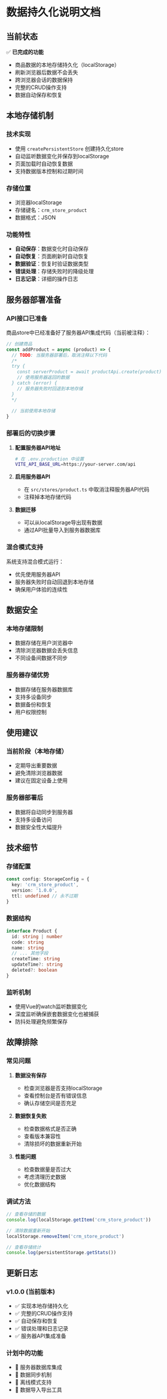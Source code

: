 # 数据持久化说明文档

## 当前状态

✅ **已完成的功能**
- 商品数据的本地存储持久化（localStorage）
- 刷新浏览器后数据不会丢失
- 跨浏览器会话的数据保持
- 完整的CRUD操作支持
- 数据自动保存和恢复

## 本地存储机制

### 技术实现
- 使用 `createPersistentStore` 创建持久化store
- 自动监听数据变化并保存到localStorage
- 页面加载时自动恢复数据
- 支持数据版本控制和过期时间

### 存储位置
- 浏览器localStorage
- 存储键名：`crm_store_product`
- 数据格式：JSON

### 功能特性
- **自动保存**：数据变化时自动保存
- **自动恢复**：页面刷新时自动恢复
- **数据验证**：恢复时验证数据类型
- **错误处理**：存储失败时的降级处理
- **日志记录**：详细的操作日志

## 服务器部署准备

### API接口已准备
商品store中已经准备好了服务器API集成代码（当前被注释）：

```typescript
// 创建商品
const addProduct = async (product) => {
  // TODO: 当服务器部署后，取消注释以下代码
  /*
  try {
    const serverProduct = await productApi.create(product)
    // 使用服务器返回的数据
  } catch (error) {
    // 服务器失败时回退到本地存储
  }
  */
  
  // 当前使用本地存储
}
```

### 部署后的切换步骤

1. **配置服务器API地址**
   ```bash
   # 在 .env.production 中设置
   VITE_API_BASE_URL=https://your-server.com/api
   ```

2. **启用服务器API**
   - 在 `src/stores/product.ts` 中取消注释服务器API代码
   - 注释掉本地存储代码

3. **数据迁移**
   - 可以从localStorage导出现有数据
   - 通过API批量导入到服务器数据库

### 混合模式支持
系统支持混合模式运行：
- 优先使用服务器API
- 服务器失败时自动回退到本地存储
- 确保用户体验的连续性

## 数据安全

### 本地存储限制
- 数据存储在用户浏览器中
- 清除浏览器数据会丢失信息
- 不同设备间数据不同步

### 服务器存储优势
- 数据存储在服务器数据库
- 支持多设备同步
- 数据备份和恢复
- 用户权限控制

## 使用建议

### 当前阶段（本地存储）
- 定期导出重要数据
- 避免清除浏览器数据
- 建议在固定设备上使用

### 服务器部署后
- 数据将自动同步到服务器
- 支持多设备访问
- 数据安全性大幅提升

## 技术细节

### 存储配置
```typescript
const config: StorageConfig = {
  key: 'crm_store_product',
  version: '1.0.0',
  ttl: undefined // 永不过期
}
```

### 数据结构
```typescript
interface Product {
  id: string | number
  code: string
  name: string
  // ... 其他字段
  createTime: string
  updateTime?: string
  deleted?: boolean
}
```

### 监听机制
- 使用Vue的watch监听数据变化
- 深度监听确保嵌套数据变化也被捕获
- 防抖处理避免频繁保存

## 故障排除

### 常见问题
1. **数据没有保存**
   - 检查浏览器是否支持localStorage
   - 查看控制台是否有错误信息
   - 确认存储空间是否充足

2. **数据恢复失败**
   - 检查数据格式是否正确
   - 查看版本兼容性
   - 清除损坏的数据重新开始

3. **性能问题**
   - 检查数据量是否过大
   - 考虑清理历史数据
   - 优化数据结构

### 调试方法
```javascript
// 查看存储的数据
console.log(localStorage.getItem('crm_store_product'))

// 清除数据重新开始
localStorage.removeItem('crm_store_product')

// 查看存储统计
console.log(persistentStorage.getStats())
```

## 更新日志

### v1.0.0 (当前版本)
- ✅ 实现本地存储持久化
- ✅ 完整的CRUD操作支持
- ✅ 自动保存和恢复
- ✅ 错误处理和日志记录
- ✅ 服务器API集成准备

### 计划中的功能
- 🔄 服务器数据库集成
- 🔄 数据同步机制
- 🔄 离线模式支持
- 🔄 数据导入导出工具